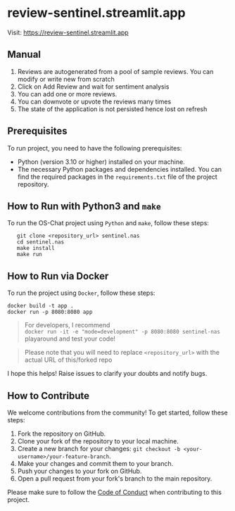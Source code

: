 # review-sentinel.streamlit.app

Visit: https://review-sentinel.streamlit.app

## Manual

1. Reviews are autogenerated from a pool of sample reviews. You can modify or write new from scratch
2. Click on Add Review and wait for sentiment analysis
3. You can add one or more reviews.
4. You can downvote or upvote the reviews many times
5. The state of the application is not persisted hence lost on refresh



## Prerequisites

To run  project, you need to have the following prerequisites:

- Python (version 3.10 or higher) installed on your machine.
- The necessary Python packages and dependencies installed. You can find the required packages in the `requirements.txt`
  file of the project repository.

## How to Run with Python3 and `make`

To run the OS-Chat project using `Python` and `make`, follow these steps:

```shell
   git clone <repository_url> sentinel.nas
   cd sentinel.nas
   make install
   make run
```

## How to Run via Docker

To run the project using `Docker`, follow these steps:

```shell
docker build -t app .
docker run -p 8080:8080 app
```

> For developers,
> I recommend <br>
> ```docker run -it -e "mode=development" -p 8080:8080 sentinel-nas``` <br>
> playaround and test your code!


> Please note that you will need to replace `<repository_url>` with the actual URL of this/forked repo

I hope this helps! Raise issues to clarify your doubts and notify bugs.

## How to Contribute

We welcome contributions from the community! To get started, follow these steps:

1. Fork the repository on GitHub.
2. Clone your fork of the repository to your local machine.
3. Create a new branch for your changes: `git checkout -b <your-username>/your-feature-branch`.
4. Make your changes and commit them to your branch.
5. Push your changes to your fork on GitHub.
6. Open a pull request from your fork's branch to the main repository.

Please make sure to follow the [Code of Conduct](./CODE_OF_CONDUCT.md) when contributing to this project.